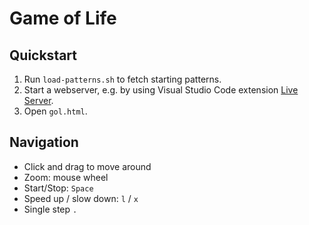 # Game of Life

## Quickstart

1. Run `load-patterns.sh` to fetch starting patterns.
2. Start a webserver, e.g. by using Visual Studio Code extension [Live Server](https://marketplace.visualstudio.com/items?itemName=ritwickdey.LiveServer).
3. Open `gol.html`.

## Navigation

- Click and drag to move around
- Zoom: mouse wheel
- Start/Stop: `Space`
- Speed up / slow down: `l` / `x`
- Single step `.`
